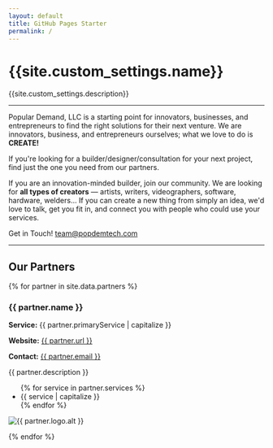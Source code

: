 ```yaml
---
layout: default
title: GitHub Pages Starter
permalink: /
---
```


<div class="page-header">
  <h1 class="page-heading">{{site.custom_settings.name}}</h1>
  <p class="page-tagline">{{site.custom_settings.description}}</p>
</div>

<hr>

<p>Popular Demand, LLC is a starting point for innovators, businesses, and entrepreneurs to find the right solutions for their next venture. We are innovators, business, and entrepreneurs ourselves; what we love to do is <b>CREATE!</b></p>
<p>If you're looking for a builder/designer/consultation for your next project, find just the one you need from our partners.</p>
<p>If you are an innovation-minded builder, join our community. We are looking for <b>all types of creators</b> — artists, writers, videographers, software, hardware, welders... If you can create a new thing from simply an idea, we'd love to talk, get you fit in, and connect you with people who could use your services.</p>
<p>Get in Touch! <a href="mailto:team@popdemtech.com">team@popdemtech.com</a></p>

<hr>

<h2>Our Partners</h2>
{% for partner in site.data.partners %}

<div class="partner-card">
  <div class="text-container">
    <h3>{{ partner.name }}</h3>
    <div class="meta">
      <p class="primary-service"><b>Service:</b> {{ partner.primaryService | capitalize }}</p>
      <p class="url"><b>Website:</b> <a href="{{ partner.url }}">{{ partner.url }}</a></p>
      <p class="url"><b>Contact:</b> <a href="{{ partner.url }}">{{ partner.email }}</a></p>
    </div>
    <p class="description">{{ partner.description }}</p>
    <ul class="services-list">
      {% for service in partner.services %}
      <li>{{ service | capitalize }}</li>
      {% endfor %}
    </ul>
  </div>
  <div class="image-container">
    <img src="{{ partner.logo.src }}" alt="{{ partner.logo.alt }}">
  </div>
</div>

{% endfor %}